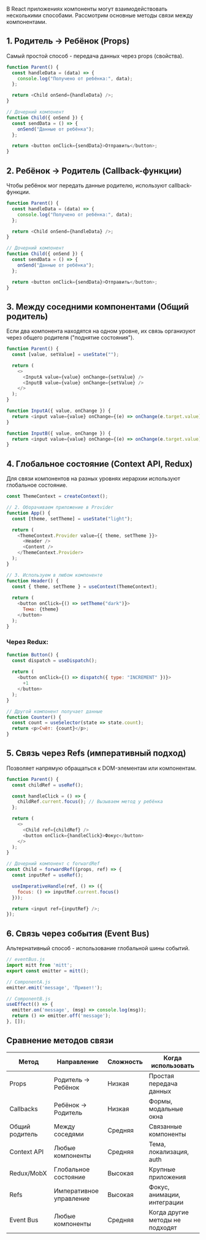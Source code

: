 В React приложениях компоненты могут взаимодействовать несколькими способами. Рассмотрим основные методы связи между компонентами.

## **1. Родитель → Ребёнок (Props)**

Самый простой способ - передача данных через props (свойства).

```js
function Parent() {
  const handleData = (data) => {
    console.log("Получено от ребёнка:", data);
  };

  return <Child onSend={handleData} />;
}

// Дочерний компонент
function Child({ onSend }) {
  const sendData = () => {
    onSend("Данные от ребёнка");
  };

  return <button onClick={sendData}>Отправить</button>;
}
```


## **2. Ребёнок → Родитель (Callback-функции)**

Чтобы ребёнок мог передать данные родителю, используют callback-функции.
```js
function Parent() {
  const handleData = (data) => {
    console.log("Получено от ребёнка:", data);
  };

  return <Child onSend={handleData} />;
}

// Дочерний компонент
function Child({ onSend }) {
  const sendData = () => {
    onSend("Данные от ребёнка");
  };

  return <button onClick={sendData}>Отправить</button>;
}
```

## **3. Между соседними компонентами (Общий родитель)**

Если два компонента находятся на одном уровне, их связь организуют через общего родителя ("поднятие состояния").

```js
function Parent() {
  const [value, setValue] = useState("");

  return (
    <>
      <InputA value={value} onChange={setValue} />
      <InputB value={value} onChange={setValue} />
    </>
  );
}

function InputA({ value, onChange }) {
  return <input value={value} onChange={(e) => onChange(e.target.value)} />;
}

function InputB({ value, onChange }) {
  return <input value={value} onChange={(e) => onChange(e.target.value)} />;
}
```

## **4. Глобальное состояние (Context API, Redux)**

Для связи компонентов на разных уровнях иерархии используют глобальное состояние.

```js
const ThemeContext = createContext();

// 2. Оборачиваем приложение в Provider
function App() {
  const [theme, setTheme] = useState("light");

  return (
    <ThemeContext.Provider value={{ theme, setTheme }}>
      <Header />
      <Content />
    </ThemeContext.Provider>
  );
}

// 3. Используем в любом компоненте
function Header() {
  const { theme, setTheme } = useContext(ThemeContext);
  
  return (
    <button onClick={() => setTheme("dark")}>
      Тема: {theme}
    </button>
  );
}
```


### **Через Redux:**

```js
function Button() {
  const dispatch = useDispatch();
  
  return (
    <button onClick={() => dispatch({ type: "INCREMENT" })}>
      +1
    </button>
  );
}

// Другой компонент получает данные
function Counter() {
  const count = useSelector(state => state.count);
  return <p>Счёт: {count}</p>;
}
```
## **5. Связь через Refs (императивный подход)**

Позволяет напрямую обращаться к DOM-элементам или компонентам.

```js
function Parent() {
  const childRef = useRef();

  const handleClick = () => {
    childRef.current.focus(); // Вызываем метод у ребёнка
  };

  return (
    <>
      <Child ref={childRef} />
      <button onClick={handleClick}>Фокус</button>
    </>
  );
}

// Дочерний компонент с forwardRef
const Child = forwardRef((props, ref) => {
  const inputRef = useRef();

  useImperativeHandle(ref, () => ({
    focus: () => inputRef.current.focus()
  }));

  return <input ref={inputRef} />;
});
```

## **6. Связь через события (Event Bus)**

Альтернативный способ - использование глобальной шины событий.

```js
// eventBus.js
import mitt from 'mitt';
export const emitter = mitt();

// ComponentA.js
emitter.emit('message', 'Привет!');

// ComponentB.js
useEffect(() => {
  emitter.on('message', (msg) => console.log(msg));
  return () => emitter.off('message');
}, []);
```


## **Сравнение методов связи**

| Метод          | Направление             | Сложность | Когда использовать              |
| -------------- | ----------------------- | --------- | ------------------------------- |
| Props          | Родитель → Ребёнок      | Низкая    | Простая передача данных         |
| Callbacks      | Ребёнок → Родитель      | Низкая    | Формы, модальные окна           |
| Общий родитель | Между соседями          | Средняя   | Связанные компоненты            |
| Context API    | Любые компоненты        | Средняя   | Тема, локализация, auth         |
| Redux/MobX     | Глобальное состояние    | Высокая   | Крупные приложения              |
| Refs           | Императивное управление | Высокая   | Фокус, анимации, интеграции     |
| Event Bus      | Любые компоненты        | Средняя   | Когда другие методы не подходят |

